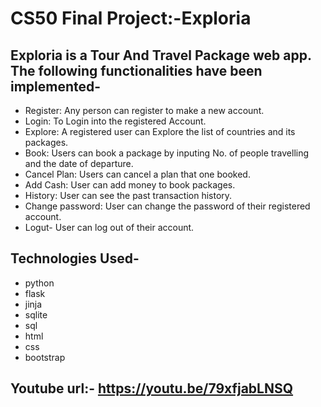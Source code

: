 # CS50 Final Project:-Exploria

## Exploria is a Tour And Travel Package web app. The following functionalities have been implemented-

* Register: Any person can register to make a new account.
* Login: To Login into the registered Account.
* Explore: A registered user can Explore the list of countries and its packages.
* Book: Users can book a package by inputing No. of people travelling and the date of departure.
* Cancel Plan: Users can cancel a plan that one booked.
* Add Cash: User can add money to book packages.
* History: User can see the past transaction history.
* Change password: User can change the password of their registered account.
* Logut- User can log out of their account.

## Technologies Used-
* python
* flask
* jinja
* sqlite
* sql
* html
* css
* bootstrap

## Youtube url:- https://youtu.be/79xfjabLNSQ
